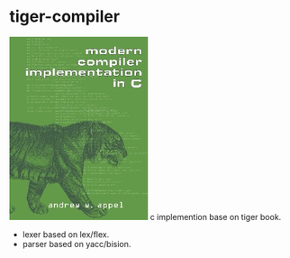 # tiger-compiler
![image](https://github.com/jihandong/tiger-compiler/blob/main/cover.jpg)
c implemention base on tiger book.
- lexer based on lex/flex.
- parser based on yacc/bision.
